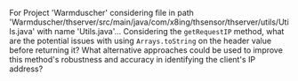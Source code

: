 For Project 'Warmduscher' considering file in path 'Warmduscher/thserver/src/main/java/com/x8ing/thsensor/thserver/utils/Utils.java' with name 'Utils.java'... 
Considering the `getRequestIP` method, what are the potential issues with using `Arrays.toString` on the header value before returning it? What alternative approaches could be used to improve this method's robustness and accuracy in identifying the client's IP address?